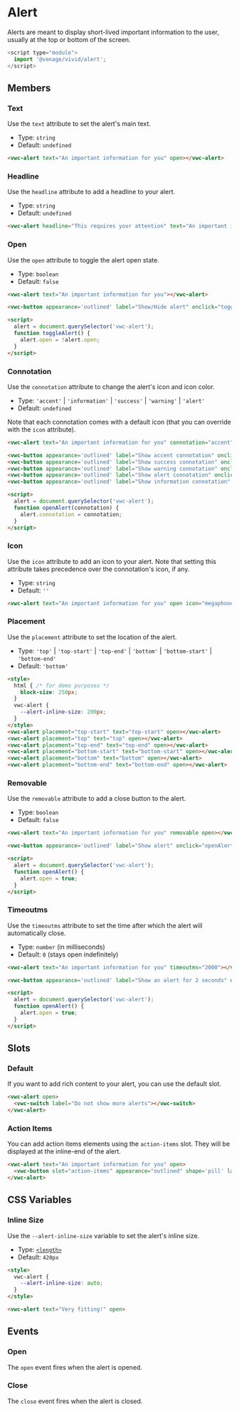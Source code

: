# Alert

Alerts are meant to display short-lived important information to the user, usually at the top or bottom of the screen.

```js
<script type="module">
  import '@vonage/vivid/alert';
</script>
```

## Members

### Text

Use the `text` attribute to set the alert's main text.

- Type: `string`
- Default: `undefined`

```html preview
<vwc-alert text="An important information for you" open></vwc-alert>
```

### Headline

Use the `headline` attribute to add a headline to your alert.

- Type: `string`
- Default: `undefined`

```html preview
<vwc-alert headline="This requires your attention" text="An important information for you" open></vwc-alert>
```

### Open

Use the `open` attribute to toggle the alert open state.

- Type: `boolean`
- Default: `false`

```html preview
<vwc-alert text="An important information for you"></vwc-alert>

<vwc-button appearance='outlined' label="Show/Hide alert" onclick="toggleAlert()"></vwc-button>

<script>
  alert = document.querySelector('vwc-alert');
  function toggleAlert() {
    alert.open = !alert.open;
  }
</script>
```

### Connotation

Use the `connotation` attribute to change the alert's icon and icon color.

- Type: `'accent'` | `'information'` | `'success'` | `'warning'` | `'alert'`
- Default: `undefined`

Note that each connotation comes with a default icon (that you can override with the `icon` attribute).

```html preview
<vwc-alert text="An important information for you" connotation="accent" open></vwc-alert>

<vwc-button appearance='outlined' label="Show accent connotation" onclick="openAlert('accent')"></vwc-button>
<vwc-button appearance='outlined' label="Show success connotation" onclick="openAlert('success')"></vwc-button> 
<vwc-button appearance='outlined' label="Show warning connotation" onclick="openAlert('warning')"></vwc-button> 
<vwc-button appearance='outlined' label="Show alert connotation" onclick="openAlert('alert')"></vwc-button>
<vwc-button appearance='outlined' label="Show information connotation" onclick="openAlert('information')"></vwc-button>

<script>
  alert = document.querySelector('vwc-alert');
  function openAlert(connotation) {
    alert.connotation = connotation;
  }
</script>
```

### Icon

Use the `icon` attribute to add an icon to your alert. Note that setting this attribute takes precedence
over the connotation's icon, if any.

- Type: `string`
- Default: `''`

```html preview
<vwc-alert text="An important information for you" open icon="megaphone-solid"></vwc-alert>
```

### Placement

Use the `placement` attribute to set the location of the alert.

- Type: `'top'` | `'top-start'` | `'top-end'` | `'bottom'` | `'bottom-start'` | `'bottom-end'`
- Default: `'bottom'`

```html preview center
<style>
  html { /* for demo purposes */
    block-size: 250px;
  }
  vwc-alert {
    --alert-inline-size: 200px;
  }
</style>
<vwc-alert placement="top-start" text="top-start" open></vwc-alert>
<vwc-alert placement="top" text="top" open></vwc-alert>
<vwc-alert placement="top-end" text="top-end" open></vwc-alert>
<vwc-alert placement="bottom-start" text="bottom-start" open></vwc-alert>
<vwc-alert placement="bottom" text="bottom" open></vwc-alert>
<vwc-alert placement="bottom-end" text="bottom-end" open></vwc-alert>
```

### Removable

Use the `removable` attribute to add a close button to the alert.

- Type: `boolean`
- Default: `false`

```html preview
<vwc-alert text="An important information for you" removable open></vwc-alert>

<vwc-button appearance='outlined' label="Show alert" onclick="openAlert()"></vwc-button>

<script>
  alert = document.querySelector('vwc-alert');
  function openAlert() {
    alert.open = true;
  }
</script>
```

### Timeoutms

Use the `timeoutms` attribute to set the time after which the alert will automatically close.

- Type: `number` (in milliseconds)
- Default: `0` (stays open indefinitely)

```html preview
<vwc-alert text="An important information for you" timeoutms="2000"></vwc-alert>

<vwc-button appearance='outlined' label="Show an alert for 2 seconds" onclick="openAlert()"></vwc-button>

<script>
  alert = document.querySelector('vwc-alert');
  function openAlert() {
    alert.open = true;
  }
</script>
```

## Slots

### Default

If you want to add rich content to your alert, you can use the default slot.

```html preview
<vwc-alert open>
  <vwc-switch label="Do not show more alerts"></vwc-switch>
</vwc-alert>
```

### Action Items

You can add action items elements using the `action-items` slot. They will be displayed at the inline-end of the alert.

```html preview
<vwc-alert text="An important information for you" open>
  <vwc-button slot="action-items" appearance="outlined" shape='pill' label="Action"></vwc-button>
</vwc-alert>
```

## CSS Variables

### Inline Size

Use the `--alert-inline-size` variable to set the alert's inline size.

- Type: [`<length>`](https://developer.mozilla.org/en-US/docs/Web/CSS/length)
- Default: `420px`

```html preview
<style>
  vwc-alert {
    --alert-inline-size: auto;
  }
</style>

<vwc-alert text="Very fitting!" open>
```

## Events

### Open

The `open` event fires when the alert is opened.

### Close

The `close` event fires when the alert is closed.
